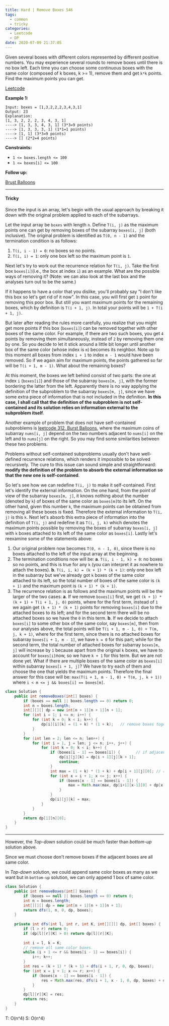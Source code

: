 ```yaml
---
title: Hard | Remove Boxes 546
tags:
  - common
  - tricky
categories:
  - Leetcode
  - DP
date: 2020-07-09 21:37:05
---
```


Given several boxes with different colors represented by different positive numbers.
You may experience several rounds to remove boxes until there is no box left. Each time you can choose some continuous boxes with the same color (composed of k boxes, k >= 1), remove them and get `k*k` points.
Find the maximum points you can get.

[Leetcode](https://leetcode.com/problems/remove-boxes/)

<!--more-->

**Example 1:**

```
Input: boxes = [1,3,2,2,2,3,4,3,1]
Output: 23
Explanation:
[1, 3, 2, 2, 2, 3, 4, 3, 1] 
----> [1, 3, 3, 4, 3, 1] (3*3=9 points) 
----> [1, 3, 3, 3, 1] (1*1=1 points) 
----> [1, 1] (3*3=9 points) 
----> [] (2*2=4 points)
```

**Constraints:**

- `1 <= boxes.length <= 100`
- `1 <= boxes[i] <= 100`

**Follow up:** 

[Brust Balloons](https://leetcode.com/problems/burst-balloons/)

---

#### Tricky 

Since the input is an array, let's begin with the usual approach by breaking it down with the original problem applied to each of the subarrays.

Let the input array be `boxes` with length `n`. Define `T(i, j)` as the maximum points one can get by removing boxes of the subarray `boxes[i, j]` (both inclusive). The original problem is identified as `T(0, n - 1)` and the termination condition is as follows:

1. `T(i, i - 1) = 0`: no boxes so no points.
2. `T(i, i) = 1`: only one box left so the maximum point is `1`.

Next let's try to work out the recurrence relation for `T(i, j)`. Take the first box `boxes[i]`(i.e., the box at index `i`) as an example. What are the possible ways of removing it? (Note: we can also look at the last box and the analyses turn out to be the same.)

If it happens to have a color that you dislike, you'll probably say "I don't like this box so let's get rid of it now". In this case, you will first get `1` point for removing this poor box. But still you want maximum points for the remaining boxes, which by definition is `T(i + 1, j)`. In total your points will be `1 + T(i + 1, j)`.

But later after reading the rules more carefully, you realize that you might get more points if this box (`boxes[i]`) can be removed together with other boxes of the same color. For example, if there are two such boxes, you get `4` points by removing them simultaneously, instead of `2` by removing them one by one. So you decide to let it stick around a little bit longer until another box of the same color (whose index is `m`) becomes its neighbor. Note up to this moment all boxes from index `i + 1` to index `m - 1` would have been removed. So if we again aim for maximum points, the points gathered so far will be `T(i + 1, m - 1)`. What about the remaining boxes?

At this moment, the boxes we left behind consist of two parts: the one at index `i` (`boxes[i]`) and those of the subarray `boxes[m, j]`, with the former bordering the latter from the left. Apparently there is no way applying the definition of the subproblem to the subarray `boxes[m, j]`, since we have some extra piece of information that is not included in the definition. **In this case, I shall call that the definition of the subproblem is not self-contained and its solution relies on information external to the subproblem itself**.

Another example of problem that does not have self-contained subproblems is [leetcode 312. Burst Balloons](https://leetcode.com/problems/burst-balloons/#/description), where the maximum coins of subarray `nums[i, j]` depend on the two numbers adjacent to `nums[i]` on the left and to `nums[j]` on the right. So you may find some similarities between these two problems.

Problems without self-contained subproblems usually don't have well-defined recurrence relations, which renders it impossible to be solved recursively. The cure to this issue can sound simple and straightforward: **modify the definition of the problem to absorb the external information so that the new one is self-contained**.

So let's see how we can redefine `T(i, j)` to make it self-contained. First let's identify the external information. On the one hand, from the point of view of the subarray `boxes[m, j]`, it knows nothing about the number (denoted by `k`) of boxes of the same color as `boxes[m]`to its left. On the other hand, given this number `k`, the maximum points can be obtained from removing all these boxes is fixed. Therefore the external information to `T(i, j)` is this `k`. Next let's absorb this extra piece of information into the definition of `T(i, j)` and redefine it as `T(i, j, k)` which denotes the maximum points possible by removing the boxes of subarray `boxes[i, j]` with `k` boxes attached to its left of the same color as `boxes[i]`. Lastly let's reexamine some of the statements above:

1. Our original problem now becomes `T(0, n - 1, 0)`, since there is no boxes attached to the left of the input array at the beginning.
2. The termination conditions now will be:
   **a**. `T(i, i - 1, k) = 0`: no boxes so no points, and this is true for any `k` (you can interpret it as nowhere to attach the boxes).
   **b**. `T(i, i, k) = (k + 1) * (k + 1)`: only one box left in the subarray but we've already got `k` boxes of the same color attached to its left, so the total number of boxes of the same color is `(k + 1)` and the maximum point is `(k + 1) * (k + 1)`.
3. The recurrence relation is as follows and the maximum points will be the larger of the two cases:
   **a**. If we remove `boxes[i]` first, we get `(k + 1) * (k + 1) + T(i + 1, j, 0)` points, where for the first term, instead of `1` we again get `(k + 1) * (k + 1)` points for removing `boxes[i]` due to the attached boxes to its left; and for the second term there will be no attached boxes so we have the `0` in this term.
   **b**. If we decide to attach `boxes[i]` to some other box of the same color, say `boxes[m]`, then from our analyses above, the total points will be `T(i + 1, m - 1, 0) + T(m, j, k + 1)`, where for the first term, since there is no attached boxes for subarray `boxes[i + 1, m - 1]`, we have `k = 0` for this part; while for the second term, the total number of attached boxes for subarray `boxes[m, j]` will increase by `1` because apart from the original `k` boxes, we have to account for `boxes[i]`now, so we have `k + 1` for this term. But we are not done yet. What if there are multiple boxes of the same color as `boxes[i]` within subarray `boxes[i + 1, j]`? We have to try each of them and choose the one that yields the maximum points. Therefore the final answer for this case will be: `max(T(i + 1, m - 1, 0) + T(m, j, k + 1))` where `i < m <= j && boxes[i] == boxes[m]`.

```java
class Solution {
    public int removeBoxes(int[] boxes) {
        if (boxes == null || boxes.length == 0) return 0;
        int n = boxes.length;
        int[][][] dp = new int[n + 1][n + 1][n + 1];
        for (int i = 1; i <= n; i++) {
            for (int k = 0; k < i; k++) {
                dp[i][i][k] = (1 + k) * (1 + k);   // remove boxes together
            }
        }
        for (int len = 2; len <= n; len++) {
            for (int i = 1, j = len; j <= n; i++, j++) {
                for (int k = 0; k < i; k++) {
                    if (boxes[i - 1] == boxes[i]) {       // if adjacent boxes are same, don't remove
                        dp[i][j][k] = dp[i + 1][j][k + 1];
                        continue;
                    }
                    int max = (1 + k) * (1 + k) + dp[i + 1][j][0]; // remove box[i]
                    for (int x = i + 1; x <= j; x++) {
                        if (boxes[x - 1] == boxes[i - 1]) {
                            max = Math.max(max, dp[i+1][x-1][0] + dp[x][j][k + 1]);  // append box[i] to next same box
                        }
                    }
                    dp[i][j][k] = max;
                }
            }
        }
        return dp[1][n][0];
    }
}
```

---

However, the *Top-down* solution could be much faster than *bottom-up* solution above.

Since we must choose don't remove boxes if the adjacent boxes are all same color.

In *Top-down* solution, we could append same color boxes as many as we want but in `bottom-up` solution, we can only append 1 box of same color.

```java
class Solution {
    public int removeBoxes(int[] boxes) {
        if (boxes == null || boxes.length == 0) return 0;
        int n = boxes.length;
        int[][][] dp = new int[n + 1][n + 1][n + 1];
        return dfs(1, n, 0, dp, boxes);
    }
    
    private int dfs(int l, int r, int K, int[][][] dp, int[] boxes) {
        if (l > r) return 0;
        if (dp[l][r][K] > 0) return dp[l][r][K];
        
        int i = l, k = K;
      	// remove all same color boxes.
        while (i + 1 <= r && boxes[i - 1] == boxes[i]) {
            i++; k++;
        }
        int res = (k + 1) * (k + 1) + dfs(i + 1, r, 0, dp, boxes);
        for (int x = i + 1; x <= r; x++) {
            if (boxes[x - 1] == boxes[i - 1]) {
                res = Math.max(res, dfs(i + 1, x - 1, 0, dp, boxes) + dfs(x, r, k + 1, dp, boxes));
            }
        }
        dp[l][r][K] = res;
        return res;
    }
}
```

T: O(n^4)			S: O(n^4)
